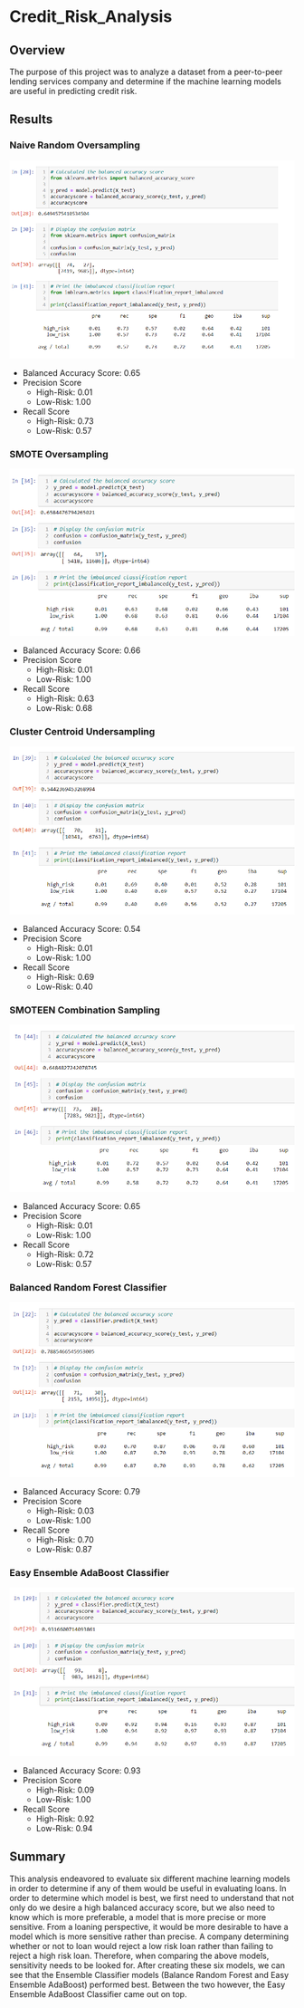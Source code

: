 # Credit_Risk_Analysis

## Overview

The purpose of this project was to analyze a dataset from a peer-to-peer lending services company and determine if the machine learning models are useful in predicting credit risk.

## Results

### Naive Random Oversampling
![NaiveRandomOversampling](/images/NaiveRandomOversampling.png "NaiveRandomOversampling")

- Balanced Accuracy Score: 0.65
- Precision Score
    - High-Risk: 0.01
    - Low-Risk: 1.00
- Recall Score
    - High-Risk: 0.73
    - Low-Risk: 0.57

### SMOTE Oversampling
![SMOTEOversampling](/images/SMOTEOversampling.png "SMOTEOversampling")

- Balanced Accuracy Score: 0.66
- Precision Score
    - High-Risk: 0.01
    - Low-Risk: 1.00
- Recall Score
    - High-Risk: 0.63
    - Low-Risk: 0.68

### Cluster Centroid Undersampling
![ClusterCentroid](/images/ClusterCentroid.png "ClusterCentroid")

- Balanced Accuracy Score: 0.54
- Precision Score
    - High-Risk: 0.01
    - Low-Risk: 1.00
- Recall Score
    - High-Risk: 0.69
    - Low-Risk: 0.40

### SMOTEEN Combination Sampling
![SMOTEEN](/images/SMOTEEN.png "SMOTEEN")

- Balanced Accuracy Score: 0.65
- Precision Score
    - High-Risk: 0.01
    - Low-Risk: 1.00
- Recall Score
    - High-Risk: 0.72
    - Low-Risk: 0.57

### Balanced Random Forest Classifier
![BalancedRandomForest](/images/BalancedRandomForest.png "BalancedRandomForest")

- Balanced Accuracy Score: 0.79
- Precision Score
    - High-Risk: 0.03
    - Low-Risk: 1.00
- Recall Score
    - High-Risk: 0.70
    - Low-Risk: 0.87

### Easy Ensemble AdaBoost Classifier
![EasyEnsembleAdaBoost](/images/EasyEnsembleAdaBoost.png "EasyEnsembleAdaBoost")

- Balanced Accuracy Score: 0.93
- Precision Score
    - High-Risk: 0.09
    - Low-Risk: 1.00
- Recall Score
    - High-Risk: 0.92
    - Low-Risk: 0.94

## Summary

This analysis endeavored to evaluate six different machine learning models in order to determine if any of them would be useful in evaluating loans. In order to determine which model is best, we first need to understand that not only do we desire a high balanced accuracy score, but we also need to know which is more preferable, a model that is more precise or more sensitive. From a loaning perspective, it would be more desirable to have a model which is more sensitive rather than precise. A company determining whether or not to loan would reject a low risk loan rather than failing to reject a high risk loan. Therefore, when comparing the above models, sensitivity needs to be looked for. After creating these six models, we can see that the Ensemble Classifier models (Balance Random Forest and Easy Ensemble AdaBoost) performed best. Between the two however, the Easy Ensemble AdaBoost Classifier came out on top. 